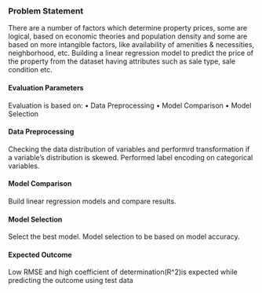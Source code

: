 
### Problem Statement 
There are a number of factors which determine property prices, some are logical, based on economic theories and population density and some are based on more intangible factors, like availability of amenities & necessities, neighborhood, etc. Building a linear regression model to predict the price of the property from the dataset having attributes such as sale type, sale condition etc. 


#### Evaluation Parameters 
Evaluation is based on: 
•	Data Preprocessing 
•	Model Comparison 
•	Model Selection 

#### Data Preprocessing 
Checking the data distribution of variables and performrd transformation if a variable’s distribution is skewed. Performed label encoding on categorical variables.

#### Model Comparison 
Build linear regression models and compare results.

#### Model Selection 
Select the best model. Model selection to be based on model accuracy. 

#### Expected Outcome 
Low RMSE and high coefficient of determination(R^2)is expected while predicting the outcome using test data

